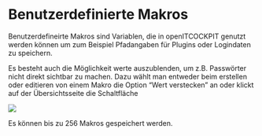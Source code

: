 # Benutzerdefinierte Makros

Benutzerdefineirte Makros sind Variablen, die in openITCOCKPIT genutzt werden können um zum Beispiel Pfadangaben für Plugins oder Logindaten zu speichern. 

Es besteht auch die Möglichkeit werte auszublenden, um z.B. Passwörter nicht direkt sichtbar zu machen. Dazu wählt man entweder beim erstellen oder editieren von einem Makro die Option “Wert verstecken” an oder klickt auf der Übersichtsseite die Schaltfläche 

![](/images/UserDefinedMacros-hideValue.png)

Es können bis zu 256 Makros gespeichert werden.